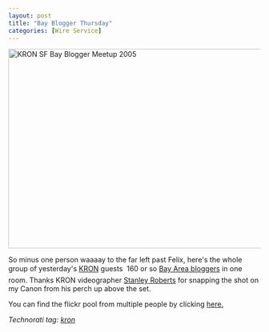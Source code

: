 ```yaml
---
layout: post
title: "Bay Blogger Thursday"
categories: [Wire Service]
---
```

<img src="/pix2005/rounding.jpg" width=807 height=399 border=0 title="KRON SF Bay Blogger Meetup 2005">

So minus one person waaaay to the far left past Felix, here's the whole group of yesterday's <a href="http://www.kron.com/" target="_blank">KRON</a> guests &#151; 160 or so <a href="http://www.kron.com/Global/story.asp?s=3462860" target="_blank">Bay Area bloggers</a> in one room. Thanks KRON videographer <a href="http://we8there.blogspot.com/" target="_blank">Stanley Roberts</a> for snapping the shot on my Canon from his perch up above the set. 

You can find the flickr pool from multiple people by clicking <a href="http://www.flickr.com/groups/42513697@N00/pool/" target="_blank">here.</a>

<i>Technorati tag: <a href="http://technorati.com/tag/KRON" rel="tag">kron</a></i>

<!--more-->

